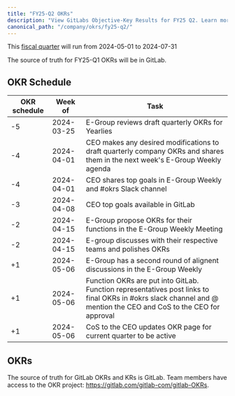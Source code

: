 ```yaml
---
title: "FY25-Q2 OKRs"
description: "View GitLabs Objective-Key Results for FY25 Q2. Learn more here!"
canonical_path: "/company/okrs/fy25-q2/"
---
```


This [fiscal quarter](/handbook/finance/#fiscal-year) will run from 2024-05-01 to 2024-07-31

The source of truth for FY25-Q1 OKRs will be in GitLab.

## OKR Schedule

| OKR schedule | Week of | Task |
| ------ | ------ | ------ |
| -5 | 2024-03-25 | E-Group reviews draft quarterly OKRs for Yearlies |
| -4 | 2024-04-01 | CEO makes any desired modifications to draft quarterly company OKRs and shares them in the next week's E-Group Weekly agenda |
| -4 | 2024-04-01| CEO shares top goals in E-Group Weekly and #okrs Slack channel |
| -3 | 2024-04-08 | CEO top goals available in GitLab |
| -2 | 2024-04-15 | E-Group propose OKRs for their functions in the E-Group Weekly Meeting |
| -2 | 2024-04-15| E-group discusses with their respective teams and polishes OKRs |
| +1 | 2024-05-06 | E-Group has a second round of alignent discussions in the E-Group Weekly |
| +1 | 2024-05-06 | Function OKRs are put into GitLab. Function representatives post links to final OKRs in #okrs slack channel and @ mention the CEO and CoS to the CEO for approval |
| +1  | 2024-05-06| CoS to the CEO updates OKR page for current quarter to be active |

## OKRs

The source of truth for GitLab OKRs and KRs is GitLab. Team members have access to the OKR project: https://gitlab.com/gitlab-com/gitlab-OKRs.
